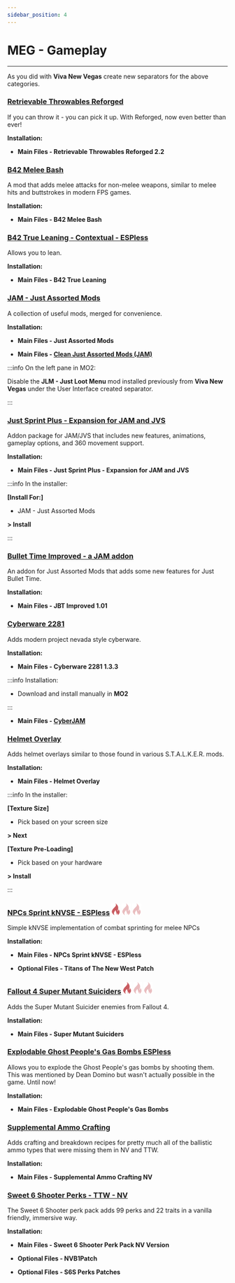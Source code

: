 ```yaml
---
sidebar_position: 4
---
```


# MEG - Gameplay

---

As you did with **Viva New Vegas** create new separators for the above categories.

### [Retrievable Throwables Reforged](https://www.nexusmods.com/newvegas/mods/66461)

If you can throw it - you can pick it up. With Reforged, now even better than ever!

**Installation:**

- **Main Files - Retrievable Throwables Reforged 2.2**


### [B42 Melee Bash](https://www.nexusmods.com/newvegas/mods/68055)

A mod that adds melee attacks for non-melee weapons, similar to melee hits and buttstrokes in modern FPS games. 

**Installation:**

- **Main Files - B42 Melee Bash**


### [B42 True Leaning - Contextual - ESPless](https://www.nexusmods.com/newvegas/mods/81872)

Allows you to lean.

**Installation:**

- **Main Files - B42 True Leaning**


### [JAM - Just Assorted Mods](https://www.nexusmods.com/newvegas/mods/66666)

A collection of useful mods, merged for convenience. 

**Installation:**

- **Main Files - Just Assorted Mods**

- **Main Files - [Clean Just Assorted Mods (JAM)](https://www.nexusmods.com/newvegas/mods/82724?tab=files)**

:::info On the left pane in MO2:

Disable the **JLM - Just Loot Menu** mod installed previously from **Viva New Vegas** under the User Interface created separator.

:::


### [Just Sprint Plus - Expansion for JAM and JVS](https://www.nexusmods.com/newvegas/mods/83797)

Addon package for JAM/JVS that includes new features, animations, gameplay options, and 360 movement support. 

**Installation:**

- **Main Files - Just Sprint Plus - Expansion for JAM and JVS**

:::info In the installer:

**[Install For:]**

- JAM - Just Assorted Mods

**> Install**

:::


### [Bullet Time Improved - a JAM addon](https://www.nexusmods.com/newvegas/mods/78324)

An addon for Just Assorted Mods that adds some new features for Just Bullet Time.

**Installation:**

- **Main Files - JBT Improved 1.01**


### [Cyberware 2281](https://mod.pub/falloutnv/15/files)

Adds modern project nevada style cyberware.

**Installation:**

- **Main Files - Cyberware 2281 1.3.3**

:::info Installation:

- Download and install manually in **MO2**

:::

- **Main Files - [CyberJAM](https://www.nexusmods.com/newvegas/mods/74655?tab=files)**


### [Helmet Overlay](https://www.nexusmods.com/newvegas/mods/67870)

Adds helmet overlays similar to those found in various S.T.A.L.K.E.R. mods.

**Installation:**

- **Main Files - Helmet Overlay**

:::info In the installer:

**[Texture Size]**

- Pick based on your screen size

**> Next**

**[Texture Pre-Loading]**

- Pick based on your hardware

**> Install**

:::

### [NPCs Sprint kNVSE - ESPless](https://www.nexusmods.com/newvegas/mods/83745) ![](../static/img/Difficulty.png) ![](../static/img/DifficultyFaded.png) ![](../static/img/DifficultyFaded.png) 

Simple kNVSE implementation of combat sprinting for melee NPCs 

**Installation:**

- **Main Files -  NPCs Sprint kNVSE - ESPless**

- **Optional Files -  Titans of The New West Patch**


### [Fallout 4 Super Mutant Suiciders](https://www.nexusmods.com/newvegas/mods/70256) ![](../static/img/Difficulty.png) ![](../static/img/DifficultyFaded.png) ![](../static/img/DifficultyFaded.png) 

Adds the Super Mutant Suicider enemies from Fallout 4. 

**Installation:**

- **Main Files -  Super Mutant Suiciders**


### [Explodable Ghost People's Gas Bombs ESPless](https://www.nexusmods.com/newvegas/mods/82425)

Allows you to explode the Ghost People's gas bombs by shooting them. This was mentioned by Dean Domino but wasn't actually possible in the game. Until now!

**Installation:**

- **Main Files -  Explodable Ghost People's Gas Bombs**


### [Supplemental Ammo Crafting](https://www.nexusmods.com/newvegas/mods/76175)

Adds crafting and breakdown recipes for pretty much all of the ballistic ammo types that were missing them in NV and TTW. 

**Installation:**

- **Main Files -  Supplemental Ammo Crafting NV**


### [Sweet 6 Shooter Perks - TTW - NV](https://www.nexusmods.com/newvegas/mods/73438)

The Sweet 6 Shooter perk pack adds 99 perks and 22 traits in a vanilla friendly, immersive way.

**Installation:**

- **Main Files - Sweet 6 Shooter Perk Pack NV Version**

- **Optional Files - NVB1Patch**

- **Optional Files - S6S Perks Patches**
